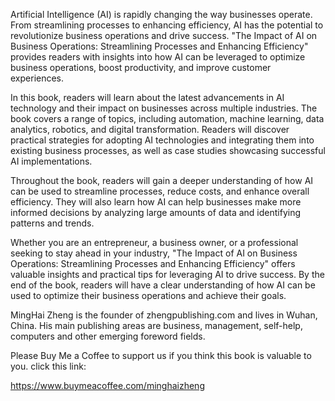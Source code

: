 
Artificial Intelligence (AI) is rapidly changing the way businesses operate. From streamlining processes to enhancing efficiency, AI has the potential to revolutionize business operations and drive success. "The Impact of AI on Business Operations: Streamlining Processes and Enhancing Efficiency" provides readers with insights into how AI can be leveraged to optimize business operations, boost productivity, and improve customer experiences.

In this book, readers will learn about the latest advancements in AI technology and their impact on businesses across multiple industries. The book covers a range of topics, including automation, machine learning, data analytics, robotics, and digital transformation. Readers will discover practical strategies for adopting AI technologies and integrating them into existing business processes, as well as case studies showcasing successful AI implementations.

Throughout the book, readers will gain a deeper understanding of how AI can be used to streamline processes, reduce costs, and enhance overall efficiency. They will also learn how AI can help businesses make more informed decisions by analyzing large amounts of data and identifying patterns and trends.

Whether you are an entrepreneur, a business owner, or a professional seeking to stay ahead in your industry, "The Impact of AI on Business Operations: Streamlining Processes and Enhancing Efficiency" offers valuable insights and practical tips for leveraging AI to drive success. By the end of the book, readers will have a clear understanding of how AI can be used to optimize their business operations and achieve their goals.

MingHai Zheng is the founder of zhengpublishing.com and lives in Wuhan, China. His main publishing areas are business, management, self-help, computers and other emerging foreword fields.

Please Buy Me a Coffee to support us if you think this book is valuable to you. click this link:

https://www.buymeacoffee.com/minghaizheng
